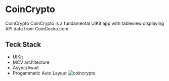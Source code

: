# CoinCrypto
CoinCrypto 
CoinCrypto is a fundamental UIKit app with tableview displaying API data from CoinGecko.com  
## Teck Stack
- UIKit
- MCV architecture
- Async/Await
- Progammatic Auto Layout
![coincrypto](https://github.com/user-attachments/assets/4f5cd773-40f0-4400-9c04-38908ce8398e)
